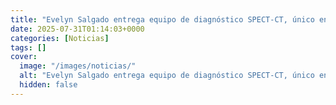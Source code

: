 ```yaml
---
title: "Evelyn Salgado entrega equipo de diagnóstico SPECT-CT, único en su tipo en Latinoamérica"
date: 2025-07-31T01:14:03+0000
categories: [Noticias]
tags: []
cover:
  image: "/images/noticias/"
  alt: "Evelyn Salgado entrega equipo de diagnóstico SPECT-CT, único en su tipo en Latinoamérica"
  hidden: false
---
```



